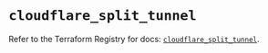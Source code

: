 # `cloudflare_split_tunnel`

Refer to the Terraform Registry for docs: [`cloudflare_split_tunnel`](https://registry.terraform.io/providers/cloudflare/cloudflare/4.45.0/docs/resources/split_tunnel).
